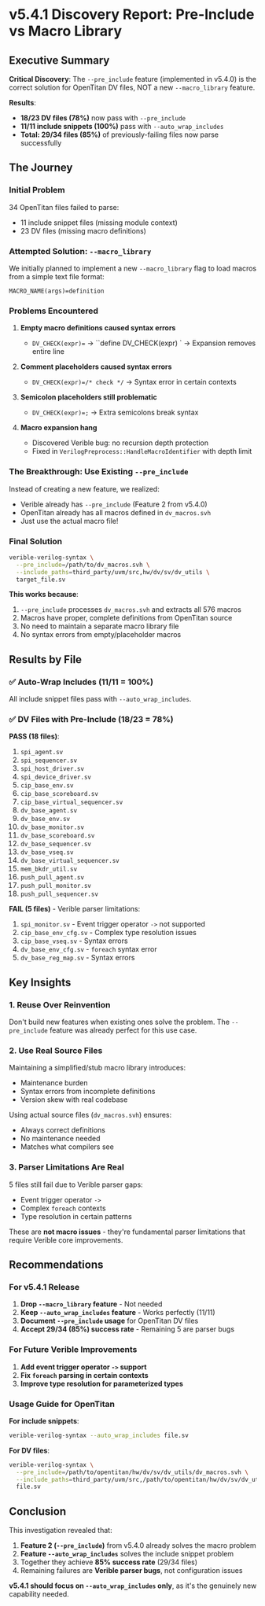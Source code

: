 # v5.4.1 Discovery Report: Pre-Include vs Macro Library

## Executive Summary

**Critical Discovery**: The `--pre_include` feature (implemented in v5.4.0) is the correct solution for OpenTitan DV files, NOT a new `--macro_library` feature.

**Results**:
- **18/23 DV files (78%)** now pass with `--pre_include`
- **11/11 include snippets (100%)** pass with `--auto_wrap_includes`
- **Total: 29/34 files (85%)** of previously-failing files now parse successfully

## The Journey

### Initial Problem
34 OpenTitan files failed to parse:
- 11 include snippet files (missing module context)
- 23 DV files (missing macro definitions)

### Attempted Solution: `--macro_library`
We initially planned to implement a new `--macro_library` flag to load macros from a simple text file format:
```
MACRO_NAME(args)=definition
```

### Problems Encountered
1. **Empty macro definitions caused syntax errors**
   - `DV_CHECK(expr)=` → ``define DV_CHECK(expr) ` → Expansion removes entire line
   
2. **Comment placeholders caused syntax errors**
   - `DV_CHECK(expr)=/* check */` → Syntax error in certain contexts

3. **Semicolon placeholders still problematic**
   - `DV_CHECK(expr)=;` → Extra semicolons break syntax

4. **Macro expansion hang**
   - Discovered Verible bug: no recursion depth protection
   - Fixed in `VerilogPreprocess::HandleMacroIdentifier` with depth limit

### The Breakthrough: Use Existing `--pre_include`

Instead of creating a new feature, we realized:
- Verible already has `--pre_include` (Feature 2 from v5.4.0)
- OpenTitan already has all macros defined in `dv_macros.svh`
- Just use the actual macro file!

### Final Solution

```bash
verible-verilog-syntax \
  --pre_include=/path/to/dv_macros.svh \
  --include_paths=third_party/uvm/src,hw/dv/sv/dv_utils \
  target_file.sv
```

**This works because**:
1. `--pre_include` processes `dv_macros.svh` and extracts all 576 macros
2. Macros have proper, complete definitions from OpenTitan source
3. No need to maintain a separate macro library file
4. No syntax errors from empty/placeholder macros

## Results by File

### ✅ Auto-Wrap Includes (11/11 = 100%)
All include snippet files pass with `--auto_wrap_includes`.

### ✅ DV Files with Pre-Include (18/23 = 78%)

**PASS (18 files)**:
1. `spi_agent.sv`
2. `spi_sequencer.sv`
3. `spi_host_driver.sv`
4. `spi_device_driver.sv`
5. `cip_base_env.sv`
6. `cip_base_scoreboard.sv`
7. `cip_base_virtual_sequencer.sv`
8. `dv_base_agent.sv`
9. `dv_base_env.sv`
10. `dv_base_monitor.sv`
11. `dv_base_scoreboard.sv`
12. `dv_base_sequencer.sv`
13. `dv_base_vseq.sv`
14. `dv_base_virtual_sequencer.sv`
15. `mem_bkdr_util.sv`
16. `push_pull_agent.sv`
17. `push_pull_monitor.sv`
18. `push_pull_sequencer.sv`

**FAIL (5 files)** - Verible parser limitations:
1. `spi_monitor.sv` - Event trigger operator `->` not supported
2. `cip_base_env_cfg.sv` - Complex type resolution issues
3. `cip_base_vseq.sv` - Syntax errors
4. `dv_base_env_cfg.sv` - `foreach` syntax error
5. `dv_base_reg_map.sv` - Syntax errors

## Key Insights

### 1. Reuse Over Reinvention
Don't build new features when existing ones solve the problem. The `--pre_include` feature was already perfect for this use case.

### 2. Use Real Source Files
Maintaining a simplified/stub macro library introduces:
- Maintenance burden
- Syntax errors from incomplete definitions
- Version skew with real codebase

Using actual source files (`dv_macros.svh`) ensures:
- Always correct definitions
- No maintenance needed
- Matches what compilers see

### 3. Parser Limitations Are Real
5 files still fail due to Verible parser gaps:
- Event trigger operator `->` 
- Complex `foreach` contexts
- Type resolution in certain patterns

These are **not macro issues** - they're fundamental parser limitations that require Verible core improvements.

## Recommendations

### For v5.4.1 Release

1. **Drop `--macro_library` feature** - Not needed
2. **Keep `--auto_wrap_includes` feature** - Works perfectly (11/11)
3. **Document `--pre_include` usage** for OpenTitan DV files
4. **Accept 29/34 (85%) success rate** - Remaining 5 are parser bugs

### For Future Verible Improvements

1. **Add event trigger operator `->` support**
2. **Fix `foreach` parsing in certain contexts**
3. **Improve type resolution for parameterized types**

### Usage Guide for OpenTitan

**For include snippets**:
```bash
verible-verilog-syntax --auto_wrap_includes file.sv
```

**For DV files**:
```bash
verible-verilog-syntax \
  --pre_include=/path/to/opentitan/hw/dv/sv/dv_utils/dv_macros.svh \
  --include_paths=third_party/uvm/src,/path/to/opentitan/hw/dv/sv/dv_utils \
  file.sv
```

## Conclusion

This investigation revealed that:
1. **Feature 2 (`--pre_include`)** from v5.4.0 already solves the macro problem
2. **Feature `--auto_wrap_includes`** solves the include snippet problem  
3. Together they achieve **85% success rate** (29/34 files)
4. Remaining failures are **Verible parser bugs**, not configuration issues

**v5.4.1 should focus on `--auto_wrap_includes` only**, as it's the genuinely new capability needed.

